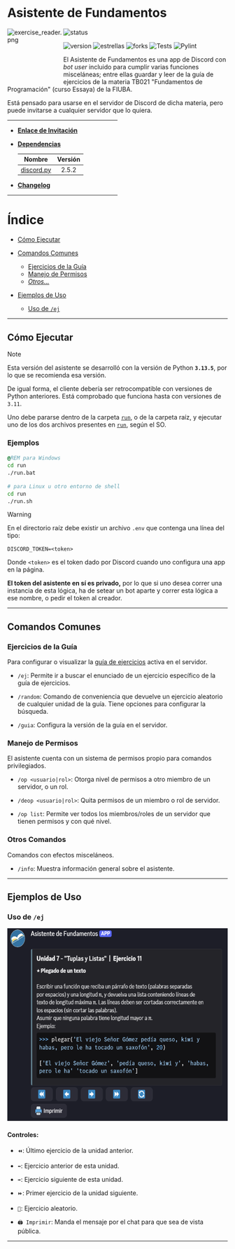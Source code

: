 # Asistente de Fundamentos

<img alt="exercise_reader.png" align="left" src="img/exercise_reader.png" height=128 width=128 />

<p align="left">

![status](https://dcbadge.limes.pink/api/shield/889312376036425810?bot=true?logoColor=presence&theme=discord)

![version](https://img.shields.io/badge/version-2.0.0-brightgreen)
![estrellas](https://img.shields.io/github/stars/NLGS2907/Asistente-Fundamentos?label=Estrellas&style=social)
![forks](https://img.shields.io/github/forks/NLGS2907/Asistente-Fundamentos?style=social)
![Tests](https://github.com/NLGS2907/Asistente-Fundamentos/actions/workflows/tests.yml/badge.svg)
![Pylint](https://github.com/NLGS2907/Asistente-Fundamentos/actions/workflows/pylint.yml/badge.svg)

El Asistente de Fundamentos es una app de Discord con _bot user_ incluido para cumplir varias funciones misceláneas; entre ellas guardar y leer de la guía de ejercicios de la materia TB021 "Fundamentos de Programación" (curso Essaya) de la FIUBA.

Está pensado para usarse en el servidor de Discord de dicha materia, pero puede invitarse a cualquier servidor que lo quiera.
</p>

<hr style="width: 50%; height: 1" />

* [**Enlace de Invitación**](https://discord.com/api/oauth2/authorize?client_id=889312376036425810&permissions=294205467712&scope=bot%20applications.commands)

* **[Dependencias](requirements.txt)**

  | Nombre | Versión |
  | :-: | :-: |
  | [discord.py](https://pypi.org/project/discord.py/) | 2.5.2 |

* **[Changelog](./CHANGELOG.md)**

<hr style="width: 50%; height: 1" />

# Índice

* [Cómo Ejecutar](#cómo-ejecutar)

* [Comandos Comunes](#comandos-comunes)
  - [Ejercicios de la Guía](#ejercicios-de-la-guía)
  - [Manejo de Permisos](#manejo-de-permisos)
  - [_Otros..._](#otros-comandos)

* [Ejemplos de Uso](#ejemplos-de-uso)
  - [Uso de `/ej`](#uso-de-ej)

<hr/>

## Cómo Ejecutar

> [!NOTE]
> Esta versión del asistente se desarrolló con la versión de Python **`3.13.5`**, por lo que se recomienda esa versión.
>
> De igual forma, el cliente debería ser retrocompatible con versiones de Python anteriores. Está comprobado que funciona hasta con versiones de `3.11`. 

Uno debe pararse dentro de la carpeta [`run`](run), o de la carpeta raíz, y ejecutar uno de los dos
archivos presentes en [`run`](run), según el SO.

### **Ejemplos**
```bat
@REM para Windows
cd run
./run.bat
```
```sh
# para Linux u otro entorno de shell
cd run
./run.sh
```

> [!WARNING]
> En el directorio raíz debe existir un archivo `.env` que contenga una línea del tipo:
> ```
> DISCORD_TOKEN=<token>
> ```
> Donde `<token>` es el token dado por Discord cuando uno configura una app en la página.
>
> **El token del asistente en sí es privado,** por lo que si uno desea correr una instancia de esta lógica, ha de setear un bot aparte y correr esta lógica a ese nombre, o pedir el token al creador.

<hr/>

## Comandos Comunes

### Ejercicios de la Guía

Para configurar o visualizar la [guía de ejercicios](./doc/Guías%20de%20Ejercicios/PDF/2024C1.pdf) activa en el servidor.

* `/ej`: Permite ir a buscar el enunciado de un ejercicio específico de la guía de ejercicios.

* `/random`: Comando de conveniencia que devuelve un ejercicio aleatorio de cualquier unidad de la guía.
             Tiene opciones para configurar la búsqueda.

* `/guia`: Configura la versión de la guía en el servidor.

### Manejo de Permisos

El asistente cuenta con un sistema de permisos propio para comandos privilegiados.

* `/op <usuario|rol>`: Otorga nivel de permisos a otro miembro de un servidor, o un rol.

* `/deop <usuario|rol>`: Quita permisos de un miembro o rol de servidor.

* `/op list`: Permite ver todos los miembros/roles de un servidor que tienen permisos y con qué nivel.

### Otros Comandos

Comandos con efectos misceláneos.

* `/info`: Muestra información general sobre el asistente.

<hr/>

## Ejemplos de Uso

### Uso de `/ej`

<img alt="ejercicio_7_11" src="img/ejemplos/ej_7_11.png" height=440, width=600 />

#### Controles:

* `⏪`: Último ejercicio de la unidad anterior.

* `⬅️`: Ejercicio anterior de esta unidad.

* `➡️`: Ejercicio siguiente de esta unidad.

* `⏩`: Primer ejercicio de la unidad siguiente.

* `🔄`: Ejercicio aleatorio.

* `🖨️ Imprimir`: Manda el mensaje por el chat para que sea de vista pública.

<hr/>
